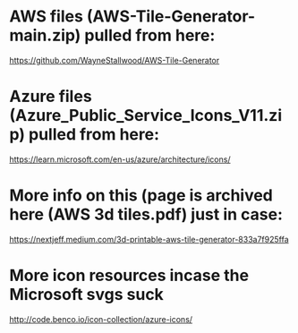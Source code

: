 # AWS files (AWS-Tile-Generator-main.zip) pulled from here:

https://github.com/WayneStallwood/AWS-Tile-Generator

# Azure files (Azure_Public_Service_Icons_V11.zip) pulled from here:

https://learn.microsoft.com/en-us/azure/architecture/icons/

# More info on this (page is archived here (AWS 3d tiles.pdf) just in case:

https://nextjeff.medium.com/3d-printable-aws-tile-generator-833a7f925ffa

# More icon resources incase the Microsoft svgs suck
http://code.benco.io/icon-collection/azure-icons/